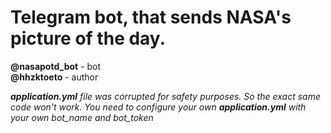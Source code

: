 # Telegram bot, that sends NASA's picture of the day.

**@nasapotd_bot** - bot\
**@hhzktoeto** - author

***application.yml** file was corrupted for safety purposes. 
So the exact same code won't work. You need to configure your own **application.yml** with your own bot_name and 
bot_token*

